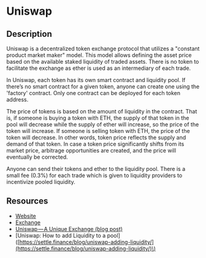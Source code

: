 # Uniswap

## Description

Uniswap is a decentralized token exchange protocol that utilizes a "constant product market maker" model. This model allows defining the asset price based on the available staked liquidity of traded assets. There is no token to facilitate the exchange as ether is used as an intermediary of each trade.

In Uniswap, each token has its own smart contract and liquidity pool. If there’s no smart contract for a given token, anyone can create one using the 'factory' contract. Only one contract can be deployed for each token address.

The price of tokens is based on the amount of liquidity in the contract. That is, if someone is buying a token with ETH, the supply of that token in the pool will decrease while the supply of ether will increase, so the price of the token will increase. If someone is selling token with ETH, the price of the token will decrease. In other words, token price reflects the supply and demand of that token. In case a token price significantly shifts from its market price, arbitrage opportunities are created, and the price will eventually be corrected.

Anyone can send their tokens and ether to the liquidity pool. There is a small fee \(0.3%\) for each trade which is given to liquidity providers to incentivize pooled liquidity.

## Resources

* [Website](https://uniswap.io/)
* [Exchange](https://uniswap.exchange/)
* [Uniswap — A Unique Exchange \(blog post\)](https://medium.com/@cyrus.younessi/uniswap-a-unique-exchange-f4ef44f807bf)
* \[Uniswap: How to add Liquidity to a pool\]\([https://settle.finance/blog/uniswap-adding-liquidity/](https://settle.finance/blog/uniswap-adding-liquidity/)\)

